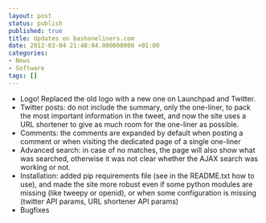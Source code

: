 ```yaml
---
layout: post
status: publish
published: true
title: Updates on bashoneliners.com
date: 2012-03-04 21:48:04.000000000 +01:00
categories:
- News
- Software
tags: []
---
```

<ul>
	<li>Logo! Replaced the old logo with a new one on Launchpad and Twitter.</li>
	<li>Twitter posts: do not include the summary, only the one-liner, to pack the most important information in the tweet, and now the site uses a URL shortener to give as much room for the one-liner as possible.</li>
	<li>Comments: the comments are expanded by default when posting a comment or when visiting the dedicated page of a single one-liner</li>
	<li>Advanced search: in case of no matches, the page will also show what was searched, otherwise it was not clear whether the AJAX search was working or not.</li>
	<li>Installation: added pip requirements file (see in the README.txt how to use), and made the site more robust even if some python modules are missing (like tweepy or openid), or when some configuration is missing (twitter API params, URL shortener API params)</li>
	<li>Bugfixes</li>
</ul>
